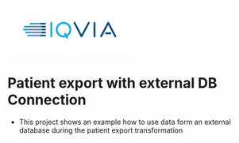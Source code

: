 <img src="/docs/images/Logo.png" width="250" alt="IQVIA Logo"/>

Patient export with external DB Connection
========================

* This project shows an example how to use data form an external database during the patient export transformation
